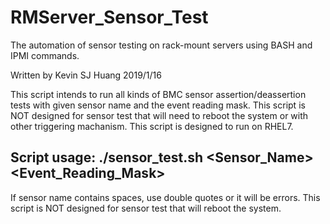 # RMServer_Sensor_Test
The automation of sensor testing on rack-mount servers using BASH and IPMI commands.

Written by Kevin SJ Huang 2019/1/16

This script intends to run all kinds of BMC sensor assertion/deassertion tests with given sensor name and the event reading mask.
This script is NOT designed for sensor test that will need to reboot the system or with other triggering machanism.
This script is designed to run on RHEL7.

## Script usage: ./sensor_test.sh <Sensor_Name> <Event_Reading_Mask>

If sensor name contains spaces, use double quotes or it will be errors.
This script is NOT designed for sensor test that will reboot the system.
